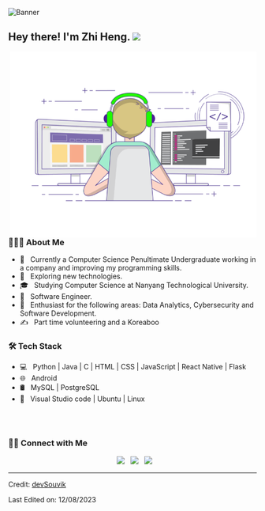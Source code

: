 

![Banner](https://gifdb.com/images/high/pixel-art-super-mario-computer-amwdq1xi8bgz0omx.webp)
<h2> Hey there! I'm Zhi Heng. <img src="https://github.com/souvikguria98/souvikguria98/blob/master/Hi.gif" width="25"></h2>
<img align="right" alt="GIF of a student coding" src="https://raw.githubusercontent.com/devSouvik/devSouvik/master/gif3.gif" width="500"/>

<h3> 👨🏻‍💻 About Me </h3>

- 🔭 &nbsp; Currently a Computer Science Penultimate Undergraduate working in a company and improving my programming skills.
- 🤔 &nbsp; Exploring new technologies.
- 🎓 &nbsp; Studying Computer Science at Nanyang Technological University.
- 💼 &nbsp; Software Engineer.
- 🌱 &nbsp; Enthusiast for the following areas: Data Analytics, Cybersecurity and Software Development.
- ✍️ &nbsp; Part time volunteering and a Koreaboo

<h3>🛠 Tech Stack</h3>

- 💻 &nbsp; Python | Java | C | HTML | CSS | JavaScript | React Native | Flask
- 🌐 &nbsp; Android 
- 🛢 &nbsp; MySQL | PostgreSQL
- 🔧 &nbsp; Visual Studio code | Ubuntu | Linux 
  
<br>

<!-- ![souvik's Github Stats](https://github-readme-stats.vercel.app/api?username=devSouvik&show_icons=true&title_color=fff&icon_color=79ff97&text_color=9f9f9f&bg_color=151515) -->


</br>


<h3> 🤝🏻 Connect with Me </h3>

<p align="center">
&nbsp; <a href="https://www.linkedin.com/in/zhihengc/" target="_blank" rel="noopener noreferrer"><img src="https://img.icons8.com/plasticine/100/000000/linkedin.png" width="50" /></a>
&nbsp; <a href="mailto:zhihengcheung@gmail.com" target="_blank" rel="noopener noreferrer"><img src="https://img.icons8.com/plasticine/100/000000/gmail.png"  width="50" /></a>
&nbsp; <a href="#" target="_blank" rel="noopener noreferrer"><img src="https://img.icons8.com/plasticine/100/000000/instagram-new.png" width="50" /></a>  
</p>


----
Credit: [devSouvik](https://github.com/devSouvik)

Last Edited on: 12/08/2023
